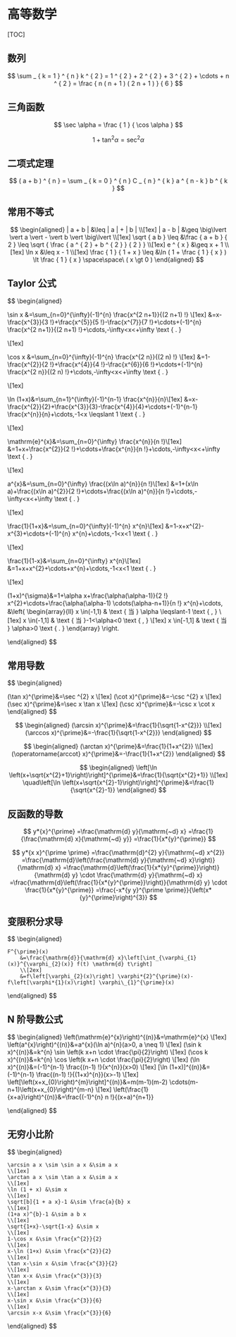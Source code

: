 # 高等数学

[TOC]

## 数列

$$
\sum _ { k = 1 } ^ { n } k ^ { 2 } = 1 ^ { 2 } + 2 ^ { 2 } + 3 ^ { 2 } + \cdots + n ^ { 2 } = \frac { n ( n + 1 ) ( 2 n + 1 ) } { 6 }
$$

## 三角函数

$$
\sec \alpha = \frac { 1 } { \cos \alpha }
$$

$$
1 + \tan ^ { 2 } \alpha = \sec ^ { 2 } \alpha
$$

## 二项式定理

$$
( a + b ) ^ { n } = \sum _ { k = 0 } ^ { n } C _ { n } ^ { k } a ^ { n - k } b ^ { k }
$$

## 常用不等式

$$
\begin{aligned}
    | a + b | &\leq | a | + | b |
    \\[1ex]
    | a - b | &\geq \big\lvert \vert a \vert - \vert b \vert \big\lvert
    \\[1ex]
    \sqrt { a b } \leq &\frac { a + b } { 2 } \leq \sqrt { \frac { a ^ { 2 } + b ^ { 2 } } { 2 } }
    \\[1ex]
    e ^ { x } &\geq x + 1
    \\[1ex]
    \ln x &\leq x - 1
    \\[1ex]
    \frac { 1 } { 1 + x } \leq &\ln ( 1 + \frac { 1 } { x } ) \lt \frac { 1 } { x } \space\space\ ( x \gt 0 )
\end{aligned}
$$

## Taylor 公式

$$
\begin{aligned}

\sin x &=\sum_{n=0}^{\infty}(-1)^{n} \frac{x^{2 n+1}}{(2 n+1) !} \\[1ex]
&=x-\frac{x^{3}}{3 !}+\frac{x^{5}}{5 !}-\frac{x^{7}}{7 !}+\cdots+(-1)^{n} \frac{x^{2 n+1}}{(2 n+1) !}+\cdots,-\infty<x<+\infty \text { . }

\\[1ex]

\cos x &=\sum_{n=0}^{\infty}(-1)^{n} \frac{x^{2 n}}{(2 n) !} \\[1ex]
&=1-\frac{x^{2}}{2 !}+\frac{x^{4}}{4 !}-\frac{x^{6}}{6 !}+\cdots+(-1)^{n} \frac{x^{2 n}}{(2 n) !}+\cdots,-\infty<x<+\infty \text { . }

\\[1ex]

\ln (1+x)&=\sum_{n=1}^{\infty}(-1)^{n-1} \frac{x^{n}}{n}\\[1ex]
&=x-\frac{x^{2}}{2}+\frac{x^{3}}{3}-\frac{x^{4}}{4}+\cdots+(-1)^{n-1} \frac{x^{n}}{n}+\cdots,-1<x \leqslant 1 \text { . }

\\[1ex]

\mathrm{e}^{x}&=\sum_{n=0}^{\infty} \frac{x^{n}}{n !}\\[1ex]
&=1+x+\frac{x^{2}}{2 !}+\cdots+\frac{x^{n}}{n !}+\cdots,-\infty<x<+\infty \text { . }

\\[1ex]

a^{x}&=\sum_{n=0}^{\infty} \frac{(x\ln a)^{n}}{n !}\\[1ex]
&=1+(x\ln a)+\frac{(x\ln a)^{2}}{2 !}+\cdots+\frac{(x\ln a)^{n}}{n !}+\cdots,-\infty<x<+\infty \text { . }

\\[1ex]

\frac{1}{1+x}&=\sum_{n=0}^{\infty}(-1)^{n} x^{n}\\[1ex]
&=1-x+x^{2}-x^{3}+\cdots+(-1)^{n} x^{n}+\cdots,-1<x<1 \text { . }

\\[1ex]

\frac{1}{1-x}&=\sum_{n=0}^{\infty} x^{n}\\[1ex]
&=1+x+x^{2}+\cdots+x^{n}+\cdots,-1<x<1 \text { . }

\\[1ex]

(1+x)^{\sigma}&=1+\alpha x+\frac{\alpha(\alpha-1)}{2 !} x^{2}+\cdots+\frac{\alpha(\alpha-1) \cdots(\alpha-n+1)}{n !} x^{n}+\cdots,
&\left\{
    \begin{array}{ll}
    x \in(-1,1) & \text { 当 } \alpha \leqslant-1 \text { , } \\[1ex]
    x \in(-1,1] & \text { 当 }-1<\alpha<0 \text { , } \\[1ex]
    x \in[-1,1] & \text { 当 } \alpha>0 \text { . }
    \end{array}
    \right.

\end{aligned}
$$

## 常用导数

$$
\begin{aligned}

(\tan x)^{\prime}&=\sec ^{2} x
\\[1ex]
(\cot x)^{\prime}&=-\csc ^{2} x
\\[1ex]
(\sec x)^{\prime}&=\sec x \tan x
\\[1ex]
(\csc x)^{\prime}&=-\csc x \cot x
\end{aligned}
$$

$$
\begin{aligned}
(\arcsin x)^{\prime}&=\frac{1}{\sqrt{1-x^{2}}}
\\[1ex]
(\arccos x)^{\prime}&=-\frac{1}{\sqrt{1-x^{2}}}
\end{aligned}
$$

$$
\begin{aligned}
(\arctan x)^{\prime}&=\frac{1}{1+x^{2}}
\\[1ex]
(\operatorname{arccot} x)^{\prime}&=-\frac{1}{1+x^{2}}
\end{aligned}
$$

$$
\begin{aligned}
\left[\ln \left(x+\sqrt{x^{2}+1}\right)\right]^{\prime}&=\frac{1}{\sqrt{x^{2}+1}}
\\[1ex]
\quad\left[\ln \left(x+\sqrt{x^{2}-1}\right)\right]^{\prime}&=\frac{1}{\sqrt{x^{2}-1}}
\end{aligned}
$$

## 反函数的导数

$$
y*{x}^{\prime}
=\frac{\mathrm{d} y}{\mathrm{~d} x}
=\frac{1}{\frac{\mathrm{d} x}{\mathrm{~d} y}}
=\frac{1}{x*{y}^{\prime}}
$$

$$
y*{x x}^{\prime \prime}
=\frac{\mathrm{d}^{2} y}{\mathrm{~d} x^{2}}
=\frac{\mathrm{d}\left(\frac{\mathrm{d} y}{\mathrm{~d} x}\right)}{\mathrm{d} x}
=\frac{\mathrm{d}\left(\frac{1}{x*{y}^{\prime}}\right)}{\mathrm{d} y} \cdot \frac{\mathrm{d} y}{\mathrm{~d} x}
=\frac{\mathrm{d}\left(\frac{1}{x*{y}^{\prime}}\right)}{\mathrm{d} y} \cdot \frac{1}{x*{y}^{\prime}}
=\frac{-x*{y y}^{\prime \prime}}{\left(x*{y}^{\prime}\right)^{3}}
$$

## 变限积分求导

$$
\begin{aligned}

    F^{\prime}(x)
        &=\frac{\mathrm{d}}{\mathrm{d} x}\left[\int_{\varphi_{1}(x)}^{\varphi_{2}(x)} f(t) \mathrm{d} t\right]
        \\[2ex]
        &=f\left[\varphi_{2}(x)\right] \varphi*{2}^{\prime}(x)-f\left[\varphi*{1}(x)\right] \varphi\_{1}^{\prime}(x)

\end{aligned}
$$

## N 阶导数公式

$$
\begin{aligned}
    \left(\mathrm{e}^{x}\right)^{(n)}&=\mathrm{e}^{x}
    \\[1ex]
    \left(a^{x}\right)^{(n)}&=a^{x}(\ln a)^{n}(a>0, a \neq 1)
    \\[1ex]
    (\sin k x)^{(n)}&=k^{n} \sin \left(k x+n \cdot \frac{\pi}{2}\right)
    \\[1ex]
    (\cos k x)^{(n)}&=k^{n} \cos \left(k x+n \cdot \frac{\pi}{2}\right)
    \\[1ex]
    (\ln x)^{(n)}&=(-1)^{n-1} \frac{(n-1) !}{x^{n}}(x>0)
    \\[1ex]
    [\ln (1+x)]^{(n)}&=(-1)^{n-1} \frac{(n-1) !}{(1+x)^{n}}(x>-1)
    \\[1ex]
    \left[\left(x+x_{0}\right)^{m}\right]^{(n)}&=m(m-1)(m-2) \cdots(m-n+1)\left(x+x_{0}\right)^{m-n}
    \\[1ex]
    \left(\frac{1}{x+a}\right)^{(n)}&=\frac{(-1)^{n} n !}{(x+a)^{n+1}}

\end{aligned}
$$

## 无穷小比阶

$$
\begin{aligned}

    \arcsin a x \sim \sin a x &\sim a x
    \\[1ex]
    \arctan a x \sim \tan a x &\sim a x
    \\[1ex]
    \ln (1 + x) &\sim x
    \\[1ex]
    \sqrt[b]{1 + a x}-1 &\sim \frac{a}{b} x
    \\[1ex]
    (1+a x)^{b}-1 &\sim a b x
    \\[1ex]
    \sqrt{1+x}-\sqrt{1-x} &\sim x
    \\[1ex]
    1-\cos x &\sim \frac{x^{2}}{2}
    \\[1ex]
    x-\ln (1+x) &\sim \frac{x^{2}}{2}
    \\[1ex]
    \tan x-\sin x &\sim \frac{x^{3}}{2}
    \\[1ex]
    \tan x-x &\sim \frac{x^{3}}{3}
    \\[1ex]
    x-\arctan x &\sim \frac{x^{3}}{3}
    \\[1ex]
    x-\sin x &\sim \frac{x^{3}}{6}
    \\[1ex]
    \arcsin x-x &\sim \frac{x^{3}}{6}

\end{aligned}
$$
